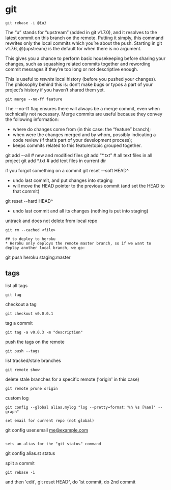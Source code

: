 # git

```
git rebase -i @{u}
```
The “u” stands for “upstream” (added in git v1.7.0), and it resolves to the latest commit on this branch on the remote. Putting it simply, this command rewrites only the local commits which you’re about the push. Starting in git v1.7.6, @{upstream} is the default for when there is no argument.

This gives you a chance to perform basic housekeeping before sharing your changes, such as squashing related commits together and rewording commit messages if they’re too long or not descriptive enough.

This is useful to *rewrite* local history (before you pushed your changes). The philosophy behind this is: don’t make bugs or typos a part of your project’s history if you haven’t shared them yet.

```
git merge --no-ff feature
```
The --no-ff flag ensures there will always be a merge commit, even when technically not necessary. Merge commits are useful because they convey the following information:

* where do changes come from (in this case: the “feature” branch);
* when were the changes merged and by whom, possibly indicating a code review (if that’s part of your development process);
* keeps commits related to this feature/topic grouped together.


git add --all # new and modified files
git add "*.txt" # all text files in all project
git add *.txt # add text files in current dir



if you forgot something on a commit
git reset --soft HEAD^
* undo last commit, and put changes into staging
* will move the HEAD pointer to the previous commit (and set the HEAD to that commit)

git reset --hard HEAD^
* undo last commit and all its changes (nothing is put into staging)

untrack and does not delete from local repo
```
git rm --cached <file>

## to deploy to heroku
* Heroku only deploys the remote master branch, so if we want to deploy another local branch, we go:
```
git push heroku staging:master


## tags
list all tags
```
git tag
```

checkout a tag
```
git checkout v0.0.0.1
```

tag a commit
```
git tag -a v0.0.3 -m "description"
```

push the tags on the remote
```
git push --tags
```

list tracked/stale branches
```
git remote show 
```

delete stale branches for a specific remote ('origin' in this case)
```
git remote prune origin
```

custom log
```
git config --global alias.mylog "log --pretty=format:'%h %s [%an]' --graph"

set email for current repo (not global)
```
git config user.email me@example.com
```

sets an alias for the "git status" command
```
git config alias.st status

split a commit

```
git rebase -i
```
and then 'edit', git reset HEAD^, do 1st commit, do 2nd commit